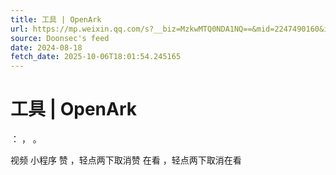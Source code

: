 ```yaml
---
title: 工具 | OpenArk
url: https://mp.weixin.qq.com/s?__biz=MzkwMTQ0NDA1NQ==&mid=2247490160&idx=4&sn=78cc805b79278c9d050f8667543906c5
source: Doonsec's feed
date: 2024-08-18
fetch_date: 2025-10-06T18:01:54.245165
---
```


# 工具 | OpenArk

：
，
。

视频
小程序
赞
，轻点两下取消赞
在看
，轻点两下取消在看